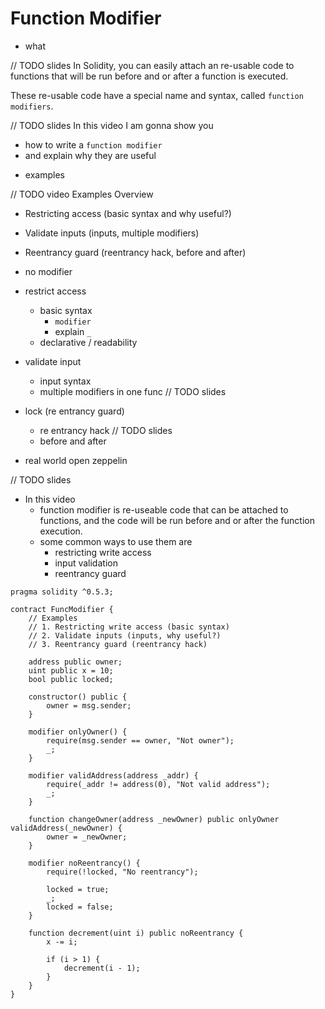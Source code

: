 # Function Modifier

- what

// TODO slides
In Solidity, you can easily attach an re-usable code to functions that will be run before and or after a function is executed.

These re-usable code have a special name and syntax, called `function modifiers`.

// TODO slides
In this video I am gonna show you

- how to write a `function modifier`
- and explain why they are useful

* examples

// TODO video
Examples Overview

- Restricting access (basic syntax and why useful?)
- Validate inputs (inputs, multiple modifiers)
- Reentrancy guard (reentrancy hack, before and after)

- no modifier
- restrict access
  - basic syntax
    - `modifier`
    - explain `_`
  - declarative / readability
- validate input
  - input syntax
  - multiple modifiers in one func
    // TODO slides
- lock (re entrancy guard)
  - re entrancy hack
    // TODO slides
  - before and after
- real world open zeppelin

// TODO slides

- In this video
  - function modifier is re-useable code that can be attached to functions, and the code will be run before and or after the function execution.
  - some common ways to use them are
    - restricting write access
    - input validation
    - reentrancy guard

```
pragma solidity ^0.5.3;

contract FuncModifier {
    // Examples
    // 1. Restricting write access (basic syntax)
    // 2. Validate inputs (inputs, why useful?)
    // 3. Reentrancy guard (reentrancy hack)

    address public owner;
    uint public x = 10;
    bool public locked;

    constructor() public {
        owner = msg.sender;
    }

    modifier onlyOwner() {
        require(msg.sender == owner, "Not owner");
        _;
    }

    modifier validAddress(address _addr) {
        require(_addr != address(0), "Not valid address");
        _;
    }

    function changeOwner(address _newOwner) public onlyOwner validAddress(_newOwner) {
        owner = _newOwner;
    }

    modifier noReentrancy() {
        require(!locked, "No reentrancy");

        locked = true;
        _;
        locked = false;
    }

    function decrement(uint i) public noReentrancy {
        x -= i;

        if (i > 1) {
            decrement(i - 1);
        }
    }
}
```
